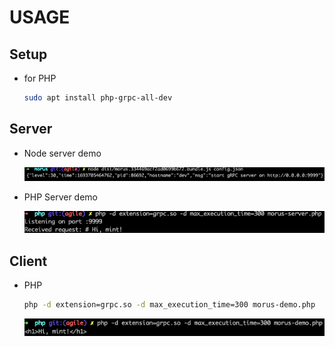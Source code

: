 # USAGE

## Setup

- for PHP

  ```bash
  sudo apt install php-grpc-all-dev
  ```

## Server

- Node server demo

  ![node-server](documents/node-server.png)

- PHP Server demo

  ![php-server](documents/php-server.png)

## Client

- PHP

  ```bash
  php -d extension=grpc.so -d max_execution_time=300 morus-demo.php
  ```

  ![client](documents/client.png)
